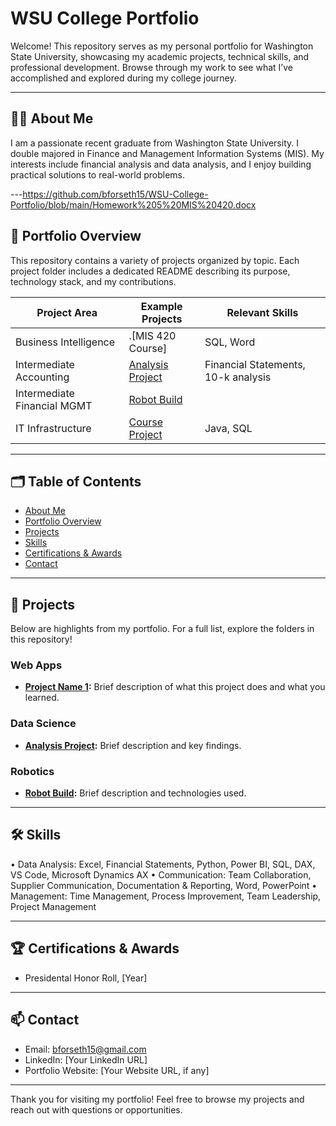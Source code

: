 # WSU College Portfolio

Welcome! This repository serves as my personal portfolio for Washington State University, showcasing my academic projects, technical skills, and professional development. Browse through my work to see what I’ve accomplished and explored during my college journey.

---

## 🧑‍💻 About Me

I am a passionate recent graduate from Washington State University. I double majored in Finance and Management Information Systems (MIS). My interests include financial analysis and data analysis, and I enjoy building practical solutions to real-world problems.

---https://github.com/bforseth15/WSU-College-Portfolio/blob/main/Homework%205%20MIS%20420.docx 


## 📂 Portfolio Overview

This repository contains a variety of projects organized by topic. Each project folder includes a dedicated README describing its purpose, technology stack, and my contributions.

| Project Area               | Example Projects          | Relevant Skills       |
|----------------------------|-----------------------------------------|------------------------|
| Business Intelligence      |  .[MIS 420 Course]  | SQL, Word |
| Intermediate Accounting    | [Analysis Project](./Data_Science/Analysis1) | Financial Statements, 10-k analysis |
| Intermediate Financial MGMT| [Robot Build](./Robotics/RobotProject) |           |
| IT Infrastructure          | [Course Project](./Coursework/CourseProject) | Java, SQL              |

---

## 🗂 Table of Contents

- [About Me](#about-me)
- [Portfolio Overview](#portfolio-overview)
- [Projects](#projects)
- [Skills](#skills)
- [Certifications & Awards](#certifications--awards)
- [Contact](#contact)

---

## 🚀 Projects

Below are highlights from my portfolio. For a full list, explore the folders in this repository!

### Web Apps
- **[Project Name 1](./Web_Apps/Project1):** Brief description of what this project does and what you learned.

### Data Science
- **[Analysis Project](./Data_Science/Analysis1):** Brief description and key findings.

### Robotics
- **[Robot Build](./Robotics/RobotProject):** Brief description and technologies used.

---

## 🛠 Skills

•	Data Analysis: Excel, Financial Statements, Python, Power BI, SQL, DAX, VS Code, Microsoft Dynamics AX 
•	Communication: Team Collaboration, Supplier Communication, Documentation & Reporting, Word, PowerPoint
•	Management: Time Management, Process Improvement, Team Leadership, Project Management

---

## 🏆 Certifications & Awards

- Presidental Honor Roll, [Year]


---

## 📫 Contact

- Email: bforseth15@gmail.com
- LinkedIn: [Your LinkedIn URL]
- Portfolio Website: [Your Website URL, if any]

---

Thank you for visiting my portfolio! Feel free to browse my projects and reach out with questions or opportunities.
